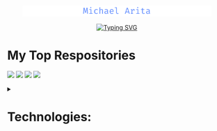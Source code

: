 <p align="center">
  <a href="https://github.com/MichaelArita">
    <img src="https://raw.githubusercontent.com/MichaelArita/MichaelArita/main/githubHeader.png" alt="Michael Arita">
  </a>
</p>
<!--Font color: #648FFF -->

<p align="center">
  <a href="https://git.io/typing-svg"><img src="https://readme-typing-svg.demolab.com?font=Fira+Code&pause=1000&color=648FFF&center=true&width=435&lines=Full-stack+software+engineer;Open-source+contributor" alt="Typing SVG" /></a>
</p>

# My Top Respositories
<p align="left">
  <!--https://github.com/anuraghazra/github-readme-stats-->
  <!--https://github.com/DenverCoder1/github-readme-stats-->
  <a href="https://github.com/oslabs-beta/ReaPer"><img width="278" src="https://github-readme-stats.vercel.app/api/pin/?username=oslabs-beta&repo=ReaPer&theme=react&bg_color=1F222E&title_color=648FFF&hide_border=true&icon_color=F8D866&show_icons=false"></a>
  <a href="https://github.com/MichaelArita/Genrefy"><img width="278" src="https://github-readme-stats.vercel.app/api/pin/?username=MichaelArita&repo=Genrefy&theme=react&bg_color=1F222E&title_color=648FFF&hide_border=true&icon_color=F8D866&show_icons=false"></a>
  <a href="https://github.com/YumzAndCo/Yumz-3.0"><img width="278" src="https://github-readme-stats.vercel.app/api/pin/?username=YumzAndCo&repo=Yumz-3.0&theme=react&bg_color=1F222E&title_color=648FFF&hide_border=true&icon_color=F8D866&show_icons=false"></a>
  <a href="https://github.com/MyAnimeCatalog/MyAnimeCatalog"><img width="278" src="https://github-readme-stats.vercel.app/api/pin/?username=MyAnimeCatalog&repo=MyAnimeCatalog&theme=react&bg_color=1F222E&title_color=648FFF&hide_border=true&icon_color=F8D866&show_icons=false"></a>
</p>

<details>
  <summary><h1>Technologies:</h1></summary>
  <!--https://github.com/Ileriayo/markdown-badges-->
  <img src="https://img.shields.io/badge/javascript-%23323330.svg?style=for-the-badge&logo=javascript&logoColor=%23F7DF1E">
  <img src="https://img.shields.io/badge/typescript-%23007ACC.svg?style=for-the-badge&logo=typescript&logoColor=white">
  <img src="https://img.shields.io/badge/html5-%23E34F26.svg?style=for-the-badge&logo=html5&logoColor=white">
  <img src="https://img.shields.io/badge/css3-%231572B6.svg?style=for-the-badge&logo=css3&logoColor=white">
  <img src="https://img.shields.io/badge/SASS-hotpink.svg?style=for-the-badge&logo=SASS&logoColor=white">
  <img src="https://img.shields.io/badge/c++-%2300599C.svg?style=for-the-badge&logo=c%2B%2B&logoColor=white">
  <img src="https://img.shields.io/badge/python-3670A0?style=for-the-badge&logo=python&logoColor=ffdd54">
  <img src="https://img.shields.io/badge/java-%23ED8B00.svg?style=for-the-badge&logo=openjdk&logoColor=white">
  <img src="https://img.shields.io/badge/react-%2320232a.svg?style=for-the-badge&logo=react&logoColor=%2361DAFB">
  <img src="https://img.shields.io/badge/node.js-6DA55F?style=for-the-badge&logo=node.js&logoColor=white">
  <img src="https://img.shields.io/badge/express.js-%23404d59.svg?style=for-the-badge&logo=express&logoColor=%2361DAFB">
  <img src="https://img.shields.io/badge/redux-%23593d88.svg?style=for-the-badge&logo=redux&logoColor=white">
  <img src="https://img.shields.io/badge/React_Router-CA4245?style=for-the-badge&logo=react-router&logoColor=white">
  <img src="https://img.shields.io/badge/MongoDB-%234ea94b.svg?style=for-the-badge&logo=mongodb&logoColor=white">
  <img src="https://img.shields.io/badge/postgres-%23316192.svg?style=for-the-badge&logo=postgresql&logoColor=white">
  <img src="https://img.shields.io/badge/chart.js-F5788D.svg?style=for-the-badge&logo=chart.js&logoColor=white">
  <img src="https://img.shields.io/badge/vite-%23646CFF.svg?style=for-the-badge&logo=vite&logoColor=white">
  <img src="https://img.shields.io/badge/webpack-%238DD6F9.svg?style=for-the-badge&logo=webpack&logoColor=black">
</details>



<!--
**MichaelArita/MichaelArita** is a ✨ _special_ ✨ repository because its `README.md` (this file) appears on your GitHub profile.

Here are some ideas to get you started:

- 🔭 I’m currently working on ...
- 🌱 I’m currently learning ...
- 👯 I’m looking to collaborate on ...
- 🤔 I’m looking for help with ...
- 💬 Ask me about ...
- 📫 How to reach me: ...
- 😄 Pronouns: ...
- ⚡ Fun fact: ...
-->
